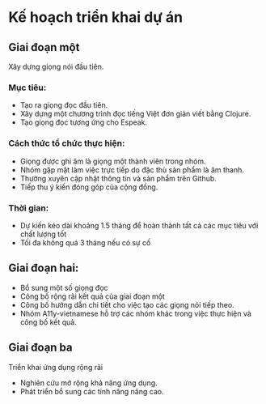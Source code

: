 # Kế hoạch triển khai dự án

## Giai đoạn một

Xây dựng giọng nói đầu tiên.

### Mục tiêu:

* Tạo ra giọng đọc đầu tiên.
* Xây dựng một chương trình đọc tiếng Việt đơn giản viết bằng Clojure.
* Tạo giọng đọc tương ứng cho Espeak.

### Cách thức tổ chức thực hiện:

* Giọng được ghi âm là giọng một thành viên trong nhóm.
* Nhóm gặp mặt làm việc trực tiếp do đặc thù sản phẩm là âm thanh.
* Thường xuyên cập nhật thông tin và sản phẩm trên Github.
* Tiếp thu ý kiến đóng góp của cộng đồng.

### Thời gian:

* Dự kiến kéo dài khoảng 1.5 tháng để hoàn thành tất cả các mục tiêu
  với chất lượng tốt
* Tối đa không quá 3 tháng nếu có sự cố

## Giai đoạn hai:

* Bổ sung một số giọng đọc
* Công bố rộng rãi kết quả của giai đoạn một
* Công bố hướng dẫn chi tiết cho việc tạo các giọng nói tiếp theo.
* Nhóm A11y-vietnamese hỗ trợ các nhóm khác trong việc thực hiện và
  công bố kết quả.

## Giai đoạn ba

Triển khai ứng dụng rộng rãi

* Nghiên cứu mở rộng khả năng ứng dụng.
* Phát triển bổ sung các tính năng nâng cao.
